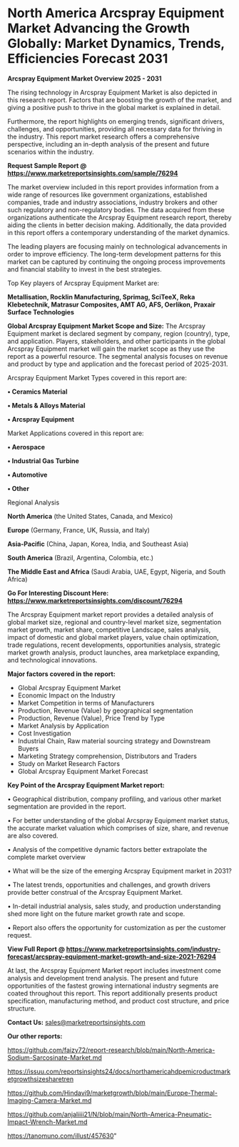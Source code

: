 # North America Arcspray Equipment Market Advancing the Growth Globally: Market Dynamics, Trends, Efficiencies Forecast 2031

<Strong> Arcspray Equipment Market Overview 2025 - 2031</strong>

The rising technology in Arcspray Equipment Market is also depicted in this research report. Factors that are boosting the growth of the market, and giving a positive push to thrive in the global market is explained in detail.

Furthermore, the report highlights on emerging trends, significant drivers, challenges, and opportunities, providing all necessary data for thriving in the industry. This report market research offers a comprehensive perspective, including an in-depth analysis of the present and future scenarios within the industry.

<strong>Request Sample Report @ <a href=https://www.marketreportsinsights.com/sample/76294>https://www.marketreportsinsights.com/sample/76294</a></strong>

The market overview included in this report provides information from a wide range of resources like government organizations, established companies, trade and industry associations, industry brokers and other such regulatory and non-regulatory bodies. The data acquired from these organizations authenticate the Arcspray Equipment research report, thereby aiding the clients in better decision making. Additionally, the data provided in this report offers a contemporary understanding of the market dynamics.

The leading players are focusing mainly on technological advancements in order to improve efficiency. The long-term development patterns for this market can be captured by continuing the ongoing process improvements and financial stability to invest in the best strategies.

Top Key players of Arcspray Equipment Market are:

<strong>Metallisation, Rocklin Manufacturing, Sprimag, SciTeeX, Reka Klebetechnik, Matrasur Composites, AMT AG, AFS, Oerlikon, Praxair Surface Technologies</strong>

<strong><b>Global Arcspray Equipment Market Scope and Size:</b></strong>
The Arcspray Equipment market is declared segment by company, region (country), type, and application. Players, stakeholders, and other participants in the global Arcspray Equipment market will gain the market scope as they use the report as a powerful resource. The segmental analysis focuses on revenue and product by type and application and the forecast period of 2025-2031.

Arcspray Equipment Market Types covered in this report are:

<strong>• Ceramics Material

• Metals & Alloys Material

• Arcspray Equipment</strong>

Market Applications covered in this report are:

<strong>• Aerospace

• Industrial Gas Turbine

• Automotive

• Other</strong> 

Regional Analysis

<strong>North America</strong> (the United States, Canada, and Mexico)

<strong>Europe</strong> (Germany, France, UK, Russia, and Italy)

<strong>Asia-Pacific</strong> (China, Japan, Korea, India, and Southeast Asia)

<strong>South America</strong> (Brazil, Argentina, Colombia, etc.)

<strong>The Middle East and Africa</strong> (Saudi Arabia, UAE, Egypt, Nigeria, and South Africa)

<strong>Go For Interesting Discount Here: <a href=https://www.marketreportsinsights.com/discount/76294>https://www.marketreportsinsights.com/discount/76294</a></strong>

The Arcspray Equipment market report provides a detailed analysis of global market size, regional and country-level market size, segmentation market growth, market share, competitive Landscape, sales analysis, impact of domestic and global market players, value chain optimization, trade regulations, recent developments, opportunities analysis, strategic market growth analysis, product launches, area marketplace expanding, and technological innovations.

<strong><b>Major factors covered in the report:</b></strong>
<ul>
  <li>Global Arcspray Equipment Market </li>
  <li>Economic Impact on the Industry</li>
  <li>Market Competition in terms of Manufacturers</li>
  <li>Production, Revenue (Value) by geographical segmentation</li>
  <li>Production, Revenue (Value), Price Trend by Type</li>
  <li>Market Analysis by Application</li>
  <li>Cost Investigation</li>
  <li>Industrial Chain, Raw material sourcing strategy and Downstream Buyers</li>
  <li>Marketing Strategy comprehension, Distributors and Traders</li>
  <li>Study on Market Research Factors</li>
  <li>Global Arcspray Equipment Market Forecast</li>
</ul>

<strong><b>Key Point of the Arcspray Equipment Market report:</b></strong>

• Geographical distribution, company profiling, and various other market segmentation are provided in the report.

• For better understanding of the global Arcspray Equipment market status, the accurate market valuation which comprises of size, share, and revenue are also covered.

• Analysis of the competitive dynamic factors better extrapolate the complete market overview

• What will be the size of the emerging Arcspray Equipment market in 2031?

• The latest trends, opportunities and challenges, and growth drivers provide better construal of the Arcspray Equipment Market.

• In-detail industrial analysis, sales study, and production understanding shed more light on the future market growth rate and scope.

• Report also offers the opportunity for customization as per the customer request.

<strong><b>View Full Report @ <a href=https://www.marketreportsinsights.com/industry-forecast/arcspray-equipment-market-growth-and-size-2021-76294>https://www.marketreportsinsights.com/industry-forecast/arcspray-equipment-market-growth-and-size-2021-76294</a></b></strong>


At last, the Arcspray Equipment Market report includes investment come analysis and development trend analysis. The present and future opportunities of the fastest growing international industry segments are coated throughout this report. This report additionally presents product specification, manufacturing method, and product cost structure, and price structure.

<strong>Contact Us:</strong>
sales@marketreportsinsights.com

<strong>Our other reports:</strong>

<a href=https://github.com/faizy72/report-research/blob/main/North-America-Sodium-Sarcosinate-Market.md>https://github.com/faizy72/report-research/blob/main/North-America-Sodium-Sarcosinate-Market.md</a>

<a href=https://issuu.com/reportsinsights24/docs/northamericahdpemicroductmarketgrowthsizesharetren>https://issuu.com/reportsinsights24/docs/northamericahdpemicroductmarketgrowthsizesharetren</a>

<a href=https://github.com/Hindavi9/marketgrowth/blob/main/Europe-Thermal-Imaging-Camera-Market.md>https://github.com/Hindavi9/marketgrowth/blob/main/Europe-Thermal-Imaging-Camera-Market.md</a>

<a href=https://github.com/anjaliiii21/N/blob/main/North-America-Pneumatic-Impact-Wrench-Market.md>https://github.com/anjaliiii21/N/blob/main/North-America-Pneumatic-Impact-Wrench-Market.md</a>

<a href=https://tanomuno.com/illust/457630>https://tanomuno.com/illust/457630</a>"
